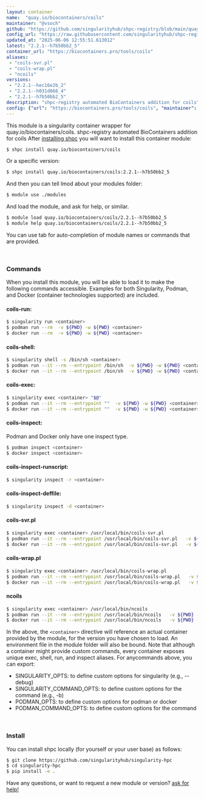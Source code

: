 ```yaml
---
layout: container
name:  "quay.io/biocontainers/coils"
maintainer: "@vsoch"
github: "https://github.com/singularityhub/shpc-registry/blob/main/quay.io/biocontainers/coils/container.yaml"
config_url: "https://raw.githubusercontent.com/singularityhub/shpc-registry/main/quay.io/biocontainers/coils/container.yaml"
updated_at: "2025-06-06 12:55:51.613012"
latest: "2.2.1--h7b50bb2_5"
container_url: "https://biocontainers.pro/tools/coils"
aliases:
 - "coils-svr.pl"
 - "coils-wrap.pl"
 - "ncoils"
versions:
 - "2.2.1--hec16e2b_2"
 - "2.2.1--h031d066_4"
 - "2.2.1--h7b50bb2_5"
description: "shpc-registry automated BioContainers addition for coils"
config: {"url": "https://biocontainers.pro/tools/coils", "maintainer": "@vsoch", "description": "shpc-registry automated BioContainers addition for coils", "latest": {"2.2.1--h7b50bb2_5": "sha256:b7ea029f2b8df0fe7597282d20711adfc9f80b980136aeba7bb407a9d6910bd6"}, "tags": {"2.2.1--hec16e2b_2": "sha256:bb6b9ae2ac65d8cdcb0eb51beadeceaa94d43b5441406df33fc4958ee7fc26ee", "2.2.1--h031d066_4": "sha256:41d210195b2ef4de535ad7d546458eba7c52ba1c8136bf9d4e0437ce37d6ae4c", "2.2.1--h7b50bb2_5": "sha256:b7ea029f2b8df0fe7597282d20711adfc9f80b980136aeba7bb407a9d6910bd6"}, "docker": "quay.io/biocontainers/coils", "aliases": {"coils-svr.pl": "/usr/local/bin/coils-svr.pl", "coils-wrap.pl": "/usr/local/bin/coils-wrap.pl", "ncoils": "/usr/local/bin/ncoils"}}
---
```


This module is a singularity container wrapper for quay.io/biocontainers/coils.
shpc-registry automated BioContainers addition for coils
After [installing shpc](#install) you will want to install this container module:


```bash
$ shpc install quay.io/biocontainers/coils
```

Or a specific version:

```bash
$ shpc install quay.io/biocontainers/coils:2.2.1--h7b50bb2_5
```

And then you can tell lmod about your modules folder:

```bash
$ module use ./modules
```

And load the module, and ask for help, or similar.

```bash
$ module load quay.io/biocontainers/coils/2.2.1--h7b50bb2_5
$ module help quay.io/biocontainers/coils/2.2.1--h7b50bb2_5
```

You can use tab for auto-completion of module names or commands that are provided.

<br>

### Commands

When you install this module, you will be able to load it to make the following commands accessible.
Examples for both Singularity, Podman, and Docker (container technologies supported) are included.

#### coils-run:

```bash
$ singularity run <container>
$ podman run --rm  -v ${PWD} -w ${PWD} <container>
$ docker run --rm  -v ${PWD} -w ${PWD} <container>
```

#### coils-shell:

```bash
$ singularity shell -s /bin/sh <container>
$ podman run --it --rm --entrypoint /bin/sh  -v ${PWD} -w ${PWD} <container>
$ docker run --it --rm --entrypoint /bin/sh  -v ${PWD} -w ${PWD} <container>
```

#### coils-exec:

```bash
$ singularity exec <container> "$@"
$ podman run --it --rm --entrypoint ""  -v ${PWD} -w ${PWD} <container> "$@"
$ docker run --it --rm --entrypoint ""  -v ${PWD} -w ${PWD} <container> "$@"
```

#### coils-inspect:

Podman and Docker only have one inspect type.

```bash
$ podman inspect <container>
$ docker inspect <container>
```

#### coils-inspect-runscript:

```bash
$ singularity inspect -r <container>
```

#### coils-inspect-deffile:

```bash
$ singularity inspect -d <container>
```


#### coils-svr.pl

```bash
$ singularity exec <container> /usr/local/bin/coils-svr.pl
$ podman run --it --rm --entrypoint /usr/local/bin/coils-svr.pl   -v ${PWD} -w ${PWD} <container> -c " $@"
$ docker run --it --rm --entrypoint /usr/local/bin/coils-svr.pl   -v ${PWD} -w ${PWD} <container> -c " $@"
```


#### coils-wrap.pl

```bash
$ singularity exec <container> /usr/local/bin/coils-wrap.pl
$ podman run --it --rm --entrypoint /usr/local/bin/coils-wrap.pl   -v ${PWD} -w ${PWD} <container> -c " $@"
$ docker run --it --rm --entrypoint /usr/local/bin/coils-wrap.pl   -v ${PWD} -w ${PWD} <container> -c " $@"
```


#### ncoils

```bash
$ singularity exec <container> /usr/local/bin/ncoils
$ podman run --it --rm --entrypoint /usr/local/bin/ncoils   -v ${PWD} -w ${PWD} <container> -c " $@"
$ docker run --it --rm --entrypoint /usr/local/bin/ncoils   -v ${PWD} -w ${PWD} <container> -c " $@"
```



In the above, the `<container>` directive will reference an actual container provided
by the module, for the version you have chosen to load. An environment file in the
module folder will also be bound. Note that although a container
might provide custom commands, every container exposes unique exec, shell, run, and
inspect aliases. For anycommands above, you can export:

 - SINGULARITY_OPTS: to define custom options for singularity (e.g., --debug)
 - SINGULARITY_COMMAND_OPTS: to define custom options for the command (e.g., -b)
 - PODMAN_OPTS: to define custom options for podman or docker
 - PODMAN_COMMAND_OPTS: to define custom options for the command

<br>

### Install

You can install shpc locally (for yourself or your user base) as follows:

```bash
$ git clone https://github.com/singularityhub/singularity-hpc
$ cd singularity-hpc
$ pip install -e .
```

Have any questions, or want to request a new module or version? [ask for help!](https://github.com/singularityhub/singularity-hpc/issues)